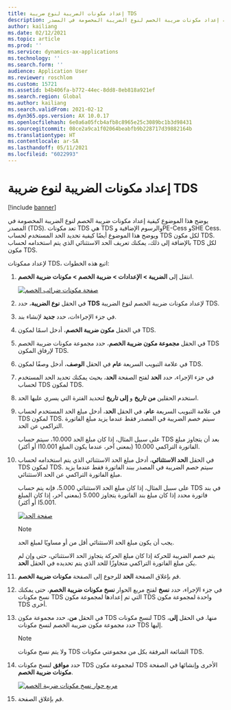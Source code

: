 ```yaml
---
title: إعداد مكونات الضريبة لنوع ضريبة TDS
description: يوضح هذا الموضوع كيفية إعداد مكونات ضريبة الخصم لنوع الضريبة المخصومة في المصدر (TDS). ويوضح أيضًا كيفية تحديد الحد المستخدم لحساب TDS لكل مكون TDS.
author: kailiang
ms.date: 02/12/2021
ms.topic: article
ms.prod: ''
ms.service: dynamics-ax-applications
ms.technology: ''
ms.search.form: ''
audience: Application User
ms.reviewer: roschlom
ms.custom: 15721
ms.assetid: b4b406fa-b772-44ec-8dd8-8eb818a921ef
ms.search.region: Global
ms.author: kailiang
ms.search.validFrom: 2021-02-12
ms.dyn365.ops.version: AX 10.0.17
ms.openlocfilehash: 6e0a6a05fcb4afb8c8965e25c3089bc1b3d98431
ms.sourcegitcommit: 08ce2a9ca1f02064beabfb9b228717d39882164b
ms.translationtype: HT
ms.contentlocale: ar-SA
ms.lasthandoff: 05/11/2021
ms.locfileid: "6022993"
---
```

# <a name="set-up-tax-components-for-the-tds-tax-type"></a>إعداد مكونات الضريبة لنوع ضريبة TDS

[!include [banner](../includes/banner.md)]

يوضح هذا الموضوع كيفية إعداد مكونات ضريبة الخصم لنوع الضريبة المخصومة في المصدر (TDS). تعد مكونات TDS هي TDS والرسوم الإضافية وPE-Cess وSHE Cess. ويوضح هذا الموضوع أيضًا كيفية تحديد الحد المستخدم لحساب TDS لكل مكون TDS. بالإضافة إلى ذلك، يمكنك تعريف الحد الاستثنائي الذي يتم استخدامه لحساب TDS لكل مكون TDS.

لإعداد ممكونات TDS‬، اتبع هذه الخطوات:

1. انتقل إلى **الضريبة \> الإعدادات \> ضريبة الخصم \> مكونات ضريبة الخصم**.

    [![صفحة مكونات ضرائب الخصم](./media/apac-ind-TDS-9.png)](./media/apac-ind-TDS-9.png)

2. في الحقل **نوع الضريبة**، حدد **TDS** لإعداد مكونات ضريبة الخصم لنوع الضريبة TDS.
3. في جزء الإجراءات، حدد **جديد** لإنشاء بند.
4. في الحقل **مكون ضريبة الخصم**، أدخل اسمًا لمكون TDS.
5. في الحقل **مجموعة مكون ضريبة الخصم**، حدد مجموعة مكونات ضريبة الخصم TDS لإرفاق المكون TDS.
6. في علامة التبويب السريعة **عام** في الحقل **الوصف**، أدخل وصفًا لمكون TDS.
7. في جزء الإجراء، حدد **الحد** لفتح الصفحة **الحد**، بحيث يمكنك تحديد الحد المستخدم لحساب TDS لمكون TDS.
8. استخدم الحقلين **من تاريخ** و **إلى تاريخ** لتحديد الفترة التي يسري عليها الحد.
9. في علامة التبويب السريعة **عام**، في الحقل **الحد**، أدخل مبلغ الحد المستخدم لحساب TDS لمكون TDS. سيتم خصم الضريبة في المصدر فقط عندما يزيد مبلغ الفاتورة التراكمي عن الحد.

    على سبيل المثال، إذا كان مبلغ الحد 10.000، سيتم حساب TDS بعد أن يتجاوز مبلغ الفاتورة التراكمي 10.000 (بمعنى آخر، عندما يكون المبلغ 10.001ا أو أكثر).

10. في الحقل **الحد الاستثنائي**، أدخل مبلغ الحد الاستثنائي الذي يتم استخدامه لحساب TDS لمكون TDS. سيتم خصم الضريبة في المصدر ببند الفاتورة فقط عندما يزيد مبلغ الفاتورة التراكمي عن الحد الاستثنائي.

    على سبيل المثال، إذا كان مبلغ الحد الاستثنائي 5.000، فإنه يتم حساب TDS في بند فاتورة محدد إذا كان مبلغ بند الفاتورة يتجاوز 5.000 (بمعنى آخر، إذا كان المبلغ 5.001ا أو أكثر).

    [![صفحة الحد](./media/apac-ind-TDS-10.png)](./media/apac-ind-TDS-10.png)

    > [!NOTE]
    > يجب أن يكون مبلغ الحد الاستثنائي أقل من أو مساويًا لمبلغ الحد.
    >
    > يتم خصم الضريبة للحركة إذا كان مبلغ الحركة يتجاوز الحد الاستثنائي، حتى وإن لم يكن مبلغ الفاتورة التراكمي متجاوزًا للحد الذي يتم تحديده في الحقل **الحد**.

11. قم بإغلاق الصفحة **الحد** للرجوع إلى الصفحة **مكونات ضريبة الخصم**.
12. في جزء الإجراء، حدد **نسخ** لفتح مربع الحوار **نسخ مكونات ضريبة الخصم**، حتى يمكنك نسخ مكونات TDS التي تم إعدادها لمجموعة مكون TDS واحدة لمجموعة مكون TDS أخرى.
13. في الحقل **من**، حدد مجموعة مكون TDS لنسخ مكونات TDS منها. في الحقل **إلى**، حدد مجموعة مكون ضريبة الخصم لنسخ مكونات TDS إليها.

    > [!NOTE]
    > ولا يتم نسخ مكونات TDS الشائعة المرفقة بكل من مجموعتي مكونات TDS.

14. حدد **موافق** لنسخ مكونات TDS لمجموعة مكون TDS الأخرى وإنشائها في الصفحة **مكونات ضريبة الخصم**.

    [![مربع حوار نسخ مكونات ضريبة الخصم](./media/apac-ind-TDS-11.png)](./media/apac-ind-TDS-11.png)

15. قم بإغلاق الصفحة.

